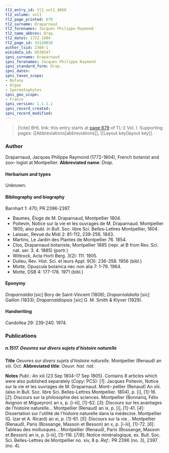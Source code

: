 ```yaml
---
tl2_entry_id: tl2_vol1_0860
tl2_volume: vol1
tl2_page_printed: 679
tl2_surname: Draparnaud
tl2_forenames: Jacques Philippe Raymond
tl2_name_abbrev: Drap.
tl2_dates: 1772-1804
tl2_page_id: 33120810
author_lsid: 2304-1
wikidata_id: Q930547
ipni_surname: Draparnaud
ipni_forenames: Jacques Philippe Raymond
ipni_standard_form: Drap.
ipni_dates: 
ipni_taxon_scope: 
- Botany
- Algae
- Spermatophytes
ipni_geo_scope: 
- France
ipni_version: 1.1.1.1
ipni_record_created: 
ipni_record_modified:
---
```



> [!cite] BHL link: this entry starts at [page 679](https://www.biodiversitylibrary.org/page/33120810) of TL-2 Vol. I.
> Supporting pages: [[Abbreviations|abbreviations]], [[Layout key|layout key]].

### Author

Draparnaud, Jacques Philippe Raymond (1772-1804), French botanist and zoo– logist at Montpellier. 
**Abbreviated name**: *Drap.*

#### Herbarium and types

Unknown.

#### Bibliography and biography

Barnhart 1: 470; PR 2396-2397.
- Baumes, Éloge de M. Draparnaud, Montpellier 1804.
- Poitevin, Notice sur la vie et les ouvrages de M. Draparnaud. Montpellier 1805; also publ. in Bull. Soc. libre Sci. Belles-Lettres Montpellier, 1804.
- Laissac, Revue du Midi 2: 81-112, 239-256. 1843.
- Martins, Le Jardin des Plantes de Montpellier 76. 1854.
- Clos, Draparnaud botaniste, Montpellier 1885 (repr. at B from Rev. Sci. nat. ser. 3. 4. 1885) (portr.)
- Wittrock, Acta Horti Berg. 3(2): 111. 1905.
- Dulieu, Rev. Hist. Sci. et leurs Appl. 9(3): 236-358. 1956 (bibl.)
- Motte, Opuscula botanica nec non alia 7: 1-79. 1964.
- Motte, DSB 4: 177-178. 1971 (bibl.)

#### Eponymy

*Draparnaldia* \[sic\] Bory de Saint-Vincent (1808); *Draparnaldiella* \[sic\] Gaillon (1833); *Draparnaldiopsis* \[sic\] G. M. Smith & Klyver (1929).

#### Handwriting

Candollea 29: 239-240. 1974.

### Publications

##### n.1517. Oeuvres sur divers sujets d'histoire naturelle

**Title**
*Oeuvres sur divers sujets d'histoire naturelle*. Montpellier (Renaud) an xiii. Oct.
**Abbreviated title**: *Oeuvr. hist. nat.*

**Notes**
*Publ*.: An xiii (23 Sep 1804-17 Sep 1805). Contains 8 articles which were also published separately (*Copy*: PCS):
\[*1*\]: Jacques Poitevin, Notice sur la vie et les ouvrages de M. Draparnaud. Mont– pellier (Renaud) An xiii. (also in Bull. Soc. libre Sci. Belles-Lettres Montpellier. 1804), p. \[i\], \[1\]-16.
\[*2*\]: Discours sur la philosophie des sciences. Montpellier (Bonnariq, Félix Avignon et Migueyron) an x, p. \[i-iii\], \[1\]-62.
\[*3*\]: Discours sur les avantages de l'histoire naturelle... Montpellier (Renaud) an ix, p. \[i\], \[1\]-41.
\[*4*\]: Dissertation sur l'utilité de l'histoire naturelle dans la médecine. Montpellier (G. Izar et A. Ricard) an xi, p. \[1\]-61.
\[*5*\]: Discours sur la vie... Montpellier (Renaud), Paris (Bossange, Masson et Besson) an x, p. \[i-iii\], \[1\]-72.
\[*6*\]: Tableau des mollusques... Montpellier (Renaud), Paris (Bossange, Masson et Besson) an ix, p. \[i-iii\], \[1\]-116.
\[*7/8*\]: Notice minéralogique, ex. Bull. Soc. Sci. Belles-Lettres de Montpellier no. xiv, 8 p.
*Ref*.: PR 2396 (no. 3), 2397 (no. 4).

